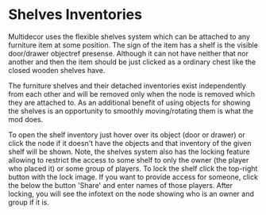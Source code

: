 # Shelves Inventories

Multidecor uses the flexible shelves system which can be attached to any furniture item at some position. The sign of the item has a shelf is the visible door/drawer objectref presense. Although it can not have neither that nor another and then the item should be just clicked as a ordinary chest like the closed wooden shelves have.

The furniture shelves and their detached inventories exist independently from each other and will be removed only when the node is removed which they are attached to.
As an additional benefit of using objects for showing the shelves is an opportunity to smoothly moving/rotating them is what the mod does.

To open the shelf inventory just hover over its object (door or drawer) or click the node if it doesn't have the objects and that inventory of the given shelf will be shown. Note, the shelves system also has the locking feature allowing to restrict the access to some shelf to only the owner (the player who placed it) or some group of players. To lock the shelf click the top-right button with the lock image. If you want to provide access for someone, click the below the button 'Share' and enter names of those players. After locking, you will see the infotext on the node showing who is an owner and group if it is.